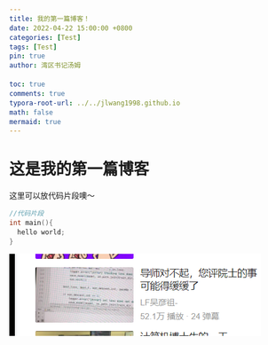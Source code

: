 ```yaml
---
title: 我的第一篇博客！
date: 2022-04-22 15:00:00 +0800
categories: [Test]
tags: [Test]
pin: true
author: 湾区书记汤姆

toc: true
comments: true
typora-root-url: ../../jlwang1998.github.io
math: false
mermaid: true
---
```


# 这是我的第一篇博客


这里可以放代码片段噢～
```c++
//代码片段
int main(){
  hello world;
}
```

![image-20220422150249634](/assets/blog_res/2022-04-22-MyFirstBlog.assets/image-20220422150249634.png)

